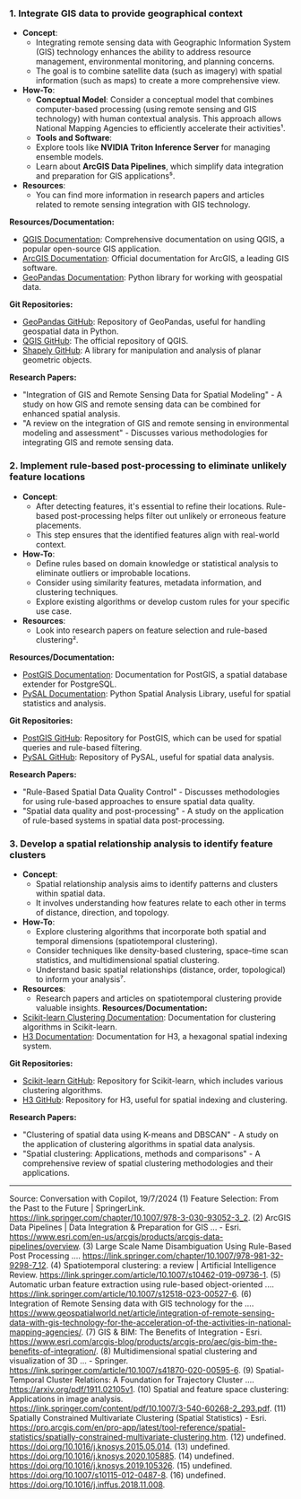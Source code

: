 
### 1. Integrate GIS data to provide geographical context
- **Concept**:
    - Integrating remote sensing data with Geographic Information System (GIS) technology enhances the ability to address resource management, environmental monitoring, and planning concerns.
    - The goal is to combine satellite data (such as imagery) with spatial information (such as maps) to create a more comprehensive view.
- **How-To**:
    - **Conceptual Model**: Consider a conceptual model that combines computer-based processing (using remote sensing and GIS technology) with human contextual analysis. This approach allows National Mapping Agencies to efficiently accelerate their activities¹.
    - **Tools and Software**:
    - Explore tools like **NVIDIA Triton Inference Server** for managing ensemble models.
    - Learn about **ArcGIS Data Pipelines**, which simplify data integration and preparation for GIS applications⁵.
- **Resources**:
    - You can find more information in research papers and articles related to remote sensing integration with GIS technology.

**Resources/Documentation:**
- [QGIS Documentation](https://docs.qgis.org/3.16/en/docs/index.html): Comprehensive documentation on using QGIS, a popular open-source GIS application.
- [ArcGIS Documentation](https://doc.arcgis.com/en/): Official documentation for ArcGIS, a leading GIS software.
- [GeoPandas Documentation](https://geopandas.org/en/stable/docs.html): Python library for working with geospatial data.

**Git Repositories:**
- [GeoPandas GitHub](https://github.com/geopandas/geopandas): Repository of GeoPandas, useful for handling geospatial data in Python.
- [QGIS GitHub](https://github.com/qgis/QGIS): The official repository of QGIS.
- [Shapely GitHub](https://github.com/Toblerity/Shapely): A library for manipulation and analysis of planar geometric objects.

**Research Papers:**
- "Integration of GIS and Remote Sensing Data for Spatial Modeling" - A study on how GIS and remote sensing data can be combined for enhanced spatial analysis.
- "A review on the integration of GIS and remote sensing in environmental modeling and assessment" - Discusses various methodologies for integrating GIS and remote sensing data.

### 2. Implement rule-based post-processing to eliminate unlikely feature locations
- **Concept**:
     - After detecting features, it's essential to refine their locations. Rule-based post-processing helps filter out unlikely or erroneous feature placements.
     - This step ensures that the identified features align with real-world context.
- **How-To**:
    - Define rules based on domain knowledge or statistical analysis to eliminate outliers or improbable locations.
    - Consider using similarity features, metadata information, and clustering techniques.
    - Explore existing algorithms or develop custom rules for your specific use case.
- **Resources**:
    - Look into research papers on feature selection and rule-based clustering².

**Resources/Documentation:**
- [PostGIS Documentation](https://postgis.net/docs/): Documentation for PostGIS, a spatial database extender for PostgreSQL.
- [PySAL Documentation](https://pysal.org/): Python Spatial Analysis Library, useful for spatial statistics and analysis.

**Git Repositories:**
- [PostGIS GitHub](https://github.com/postgis/postgis): Repository for PostGIS, which can be used for spatial queries and rule-based filtering.
- [PySAL GitHub](https://github.com/pysal/pysal): Repository of PySAL, useful for spatial data analysis.

**Research Papers:**
- "Rule-Based Spatial Data Quality Control" - Discusses methodologies for using rule-based approaches to ensure spatial data quality.
- "Spatial data quality and post-processing" - A study on the application of rule-based systems in spatial data post-processing.

### 3. Develop a spatial relationship analysis to identify feature clusters
- **Concept**:
     - Spatial relationship analysis aims to identify patterns and clusters within spatial data.
     - It involves understanding how features relate to each other in terms of distance, direction, and topology.
- **How-To**:
    - Explore clustering algorithms that incorporate both spatial and temporal dimensions (spatiotemporal clustering).
    - Consider techniques like density-based clustering, space–time scan statistics, and multidimensional spatial clustering.
    - Understand basic spatial relationships (distance, order, topological) to inform your analysis⁷.
- **Resources**:
    - Research papers and articles on spatiotemporal clustering provide valuable insights.
**Resources/Documentation:**
- [Scikit-learn Clustering Documentation](https://scikit-learn.org/stable/modules/clustering.html): Documentation for clustering algorithms in Scikit-learn.
- [H3 Documentation](https://h3geo.org/docs/): Documentation for H3, a hexagonal spatial indexing system.

**Git Repositories:**
- [Scikit-learn GitHub](https://github.com/scikit-learn/scikit-learn): Repository for Scikit-learn, which includes various clustering algorithms.
- [H3 GitHub](https://github.com/uber/h3): Repository for H3, useful for spatial indexing and clustering.

**Research Papers:**
- "Clustering of spatial data using K-means and DBSCAN" - A study on the application of clustering algorithms in spatial data analysis.
- "Spatial clustering: Applications, methods and comparisons" - A comprehensive review of spatial clustering methodologies and their applications.

---

Source: Conversation with Copilot, 19/7/2024
(1) Feature Selection: From the Past to the Future | SpringerLink. https://link.springer.com/chapter/10.1007/978-3-030-93052-3_2.
(2) ArcGIS Data Pipelines | Data Integration & Preparation for GIS ... - Esri. https://www.esri.com/en-us/arcgis/products/arcgis-data-pipelines/overview.
(3) Large Scale Name Disambiguation Using Rule-Based Post Processing .... https://link.springer.com/chapter/10.1007/978-981-32-9298-7_12.
(4) Spatiotemporal clustering: a review | Artificial Intelligence Review. https://link.springer.com/article/10.1007/s10462-019-09736-1.
(5) Automatic urban feature extraction using rule-based object-oriented .... https://link.springer.com/article/10.1007/s12518-023-00527-6.
(6) Integration of Remote Sensing data with GIS technology for the .... https://www.geospatialworld.net/article/integration-of-remote-sensing-data-with-gis-technology-for-the-acceleration-of-the-activities-in-national-mapping-agencies/.
(7) GIS & BIM: The Benefits of Integration - Esri. https://www.esri.com/arcgis-blog/products/arcgis-pro/aec/gis-bim-the-benefits-of-integration/.
(8) Multidimensional spatial clustering and visualization of 3D ... - Springer. https://link.springer.com/article/10.1007/s41870-020-00595-6.
(9) Spatial-Temporal Cluster Relations: A Foundation for Trajectory Cluster .... https://arxiv.org/pdf/1911.02105v1.
(10) Spatial and feature space clustering: Applications in image analysis. https://link.springer.com/content/pdf/10.1007/3-540-60268-2_293.pdf.
(11) Spatially Constrained Multivariate Clustering (Spatial Statistics) - Esri. https://pro.arcgis.com/en/pro-app/latest/tool-reference/spatial-statistics/spatially-constrained-multivariate-clustering.htm.
(12) undefined. https://doi.org/10.1016/j.knosys.2015.05.014.
(13) undefined. https://doi.org/10.1016/j.knosys.2020.105885.
(14) undefined. https://doi.org/10.1016/j.knosys.2019.105326.
(15) undefined. https://doi.org/10.1007/s10115-012-0487-8.
(16) undefined. https://doi.org/10.1016/j.inffus.2018.11.008.
